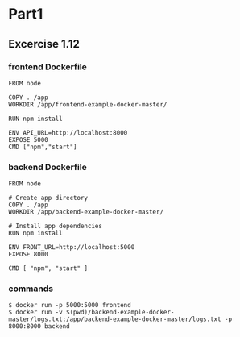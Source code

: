 # Part1
## Excercise 1.12

### frontend Dockerfile
```
FROM node

COPY . /app
WORKDIR /app/frontend-example-docker-master/

RUN npm install

ENV API_URL=http://localhost:8000
EXPOSE 5000
CMD ["npm","start"]
```

### backend Dockerfile
```
FROM node

# Create app directory
COPY . /app
WORKDIR /app/backend-example-docker-master/

# Install app dependencies
RUN npm install

ENV FRONT_URL=http://localhost:5000
EXPOSE 8000

CMD [ "npm", "start" ]
```

### commands
```
$ docker run -p 5000:5000 frontend
$ docker run -v $(pwd)/backend-example-docker-master/logs.txt:/app/backend-example-docker-master/logs.txt -p 8000:8000 backend
```
